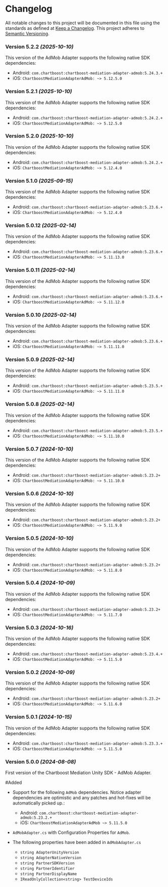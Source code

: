 # Changelog
All notable changes to this project will be documented in this file using the standards as defined at [Keep a Changelog](https://keepachangelog.com/en/1.0.0/). This project adheres to [Semantic Versioning](https://semver.org/spec/v2.0.0).

### Version 5.2.2 *(2025-10-10)*
This version of the AdMob Adapter supports the following native SDK dependencies:
  * Android: `com.chartboost:chartboost-mediation-adapter-admob:5.24.3.+`
  * iOS: `ChartboostMediationAdapterAdMob: ~> 5.12.5.0`

### Version 5.2.1 *(2025-10-10)*
This version of the AdMob Adapter supports the following native SDK dependencies:
  * Android: `com.chartboost:chartboost-mediation-adapter-admob:5.24.2.+`
  * iOS: `ChartboostMediationAdapterAdMob: ~> 5.12.5.0`

### Version 5.2.0 *(2025-10-10)*
This version of the AdMob Adapter supports the following native SDK dependencies:
  * Android: `com.chartboost:chartboost-mediation-adapter-admob:5.24.2.+`
  * iOS: `ChartboostMediationAdapterAdMob: ~> 5.12.4.0`

### Version 5.1.0 *(2025-09-15)*
This version of the AdMob Adapter supports the following native SDK dependencies:
  * Android: `com.chartboost:chartboost-mediation-adapter-admob:5.23.6.+`
  * iOS: `ChartboostMediationAdapterAdMob: ~> 5.12.4.0`

### Version 5.0.12 *(2025-02-14)*
This version of the AdMob Adapter supports the following native SDK dependencies:
  * Android: `com.chartboost:chartboost-mediation-adapter-admob:5.23.6.+`
  * iOS: `ChartboostMediationAdapterAdMob: ~> 5.11.13.0`

### Version 5.0.11 *(2025-02-14)*
This version of the AdMob Adapter supports the following native SDK dependencies:
  * Android: `com.chartboost:chartboost-mediation-adapter-admob:5.23.6.+`
  * iOS: `ChartboostMediationAdapterAdMob: ~> 5.11.12.0`

### Version 5.0.10 *(2025-02-14)*
This version of the AdMob Adapter supports the following native SDK dependencies:
  * Android: `com.chartboost:chartboost-mediation-adapter-admob:5.23.6.+`
  * iOS: `ChartboostMediationAdapterAdMob: ~> 5.11.11.0`

### Version 5.0.9 *(2025-02-14)*
This version of the AdMob Adapter supports the following native SDK dependencies:
  * Android: `com.chartboost:chartboost-mediation-adapter-admob:5.23.5.+`
  * iOS: `ChartboostMediationAdapterAdMob: ~> 5.11.11.0`

### Version 5.0.8 *(2025-02-14)*
This version of the AdMob Adapter supports the following native SDK dependencies:
  * Android: `com.chartboost:chartboost-mediation-adapter-admob:5.23.5.+`
  * iOS: `ChartboostMediationAdapterAdMob: ~> 5.11.10.0`

### Version 5.0.7 *(2024-10-10)*
This version of the AdMob Adapter supports the following native SDK dependencies:
  * Android: `com.chartboost:chartboost-mediation-adapter-admob:5.23.2+`
  * iOS: `ChartboostMediationAdapterAdMob: ~> 5.11.10.0`

### Version 5.0.6 *(2024-10-10)*
This version of the AdMob Adapter supports the following native SDK dependencies:
  * Android: `com.chartboost:chartboost-mediation-adapter-admob:5.23.2+`
  * iOS: `ChartboostMediationAdapterAdMob: ~> 5.11.9.0`

### Version 5.0.5 *(2024-10-10)*
This version of the AdMob Adapter supports the following native SDK dependencies:
  * Android: `com.chartboost:chartboost-mediation-adapter-admob:5.23.2+`
  * iOS: `ChartboostMediationAdapterAdMob: ~> 5.11.8.0`

### Version 5.0.4 *(2024-10-09)*
This version of the AdMob Adapter supports the following native SDK dependencies:
  * Android: `com.chartboost:chartboost-mediation-adapter-admob:5.23.2+`
  * iOS: `ChartboostMediationAdapterAdMob: ~> 5.11.7.0`

### Version 5.0.3 *(2024-10-16)*
This version of the AdMob Adapter supports the following native SDK dependencies:
  * Android: `com.chartboost:chartboost-mediation-adapter-admob:5.23.4.+`
  * iOS: `ChartboostMediationAdapterAdMob: ~> 5.11.5.0`

### Version 5.0.2 *(2024-10-09)*
This version of the AdMob Adapter supports the following native SDK dependencies:
  * Android: `com.chartboost:chartboost-mediation-adapter-admob:5.23.2+`
  * iOS: `ChartboostMediationAdapterAdMob: ~> 5.11.6.0`

### Version 5.0.1 *(2024-10-15)*
This version of the AdMob Adapter supports the following native SDK dependencies:
  * Android: `com.chartboost:chartboost-mediation-adapter-admob:5.23.3.+`
  * iOS: `ChartboostMediationAdapterAdMob: ~> 5.11.5.0`

### Version 5.0.0 *(2024-08-08)*

First version of the Chartboost Mediation Unity SDK - AdMob Adapter.

#Added 
- Support for the following `AdMob` dependencies. Notice adapter dependencies are optimistic and any patches and hot-fixes will be automatically picked up.:
    * Android: `com.chartboost:chartboost-mediation-adapter-admob:5.23.2.+`
    * iOS: `ChartboostMediationAdapterAdMob ~> 5.11.5.0`
    
- `AdMobAdapter.cs` with Configuration Properties for `AdMob`.
- The following properties have been added in `AdMobAdapter.cs`
    * `string AdapterUnityVersion`
    * `string AdapterNativeVersion`
    * `string PartnerSDKVersion`
    * `string PartnerIdentifier`
    * `string PartnerDisplayName`
    * `IReadOnlyCollection<string> TestDeviceIds`
